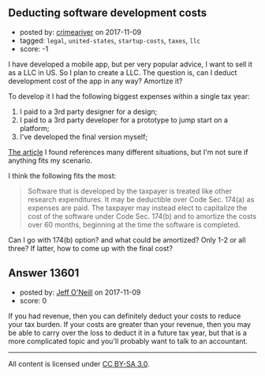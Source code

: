 ## Deducting software development costs

- posted by: [crimeariver](https://stackexchange.com/users/65427/crimeariver) on 2017-11-09
- tagged: `legal`, `united-states`, `startup-costs`, `taxes`, `llc`
- score: -1

I have developed a mobile app, but per very popular advice, I want to sell it as a LLC in US. So I plan to create a LLC. The question is, can I deduct development cost of the app in any way? Amortize it?

To develop it I had the following biggest expenses within a single tax year:

 1. I paid to a 3rd party designer for a design;
 2. I paid to a 3rd party developer for a prototype to jump start on a platform;
 3. I've developed the final version myself;

[The article][1] I found references many different situations, but I'm not sure if anything fits my scenario. 

I think the following fits the most:

> Software that is developed by the taxpayer is treated like other research expenditures. It may be deductible over Code Sec. 174(a) as expenses are paid. The taxpayer may instead elect to capitalize the cost of the software under Code Sec. 174(b) and to amortize the costs over 60 months, beginning at the time the software is completed.

Can I go with 174(b) option? and what could be amortized? Only 1-2 or all three? If latter, how to come up with the final cost? 

  [1]: http://dwdcpa.com/blog/deducting-computer-software-and-development-costs


## Answer 13601

- posted by: [Jeff O'Neill](https://stackexchange.com/users/46273/jeff-o-neill) on 2017-11-09
- score: 0

If you had revenue, then you can definitely deduct your costs to reduce your tax burden.  If your costs are greater than your revenue, then you may be able to carry over the loss to deduct it in a future tax year, but that is a more complicated topic and you'll probably want to talk to an accountant.




---

All content is licensed under [CC BY-SA 3.0](https://creativecommons.org/licenses/by-sa/3.0/).
